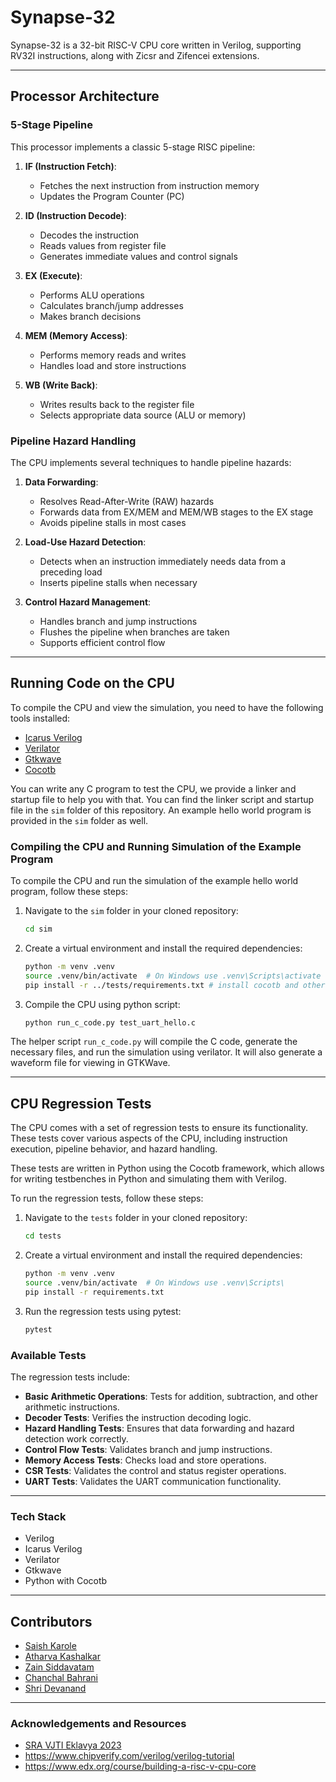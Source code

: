 # Synapse-32

Synapse-32 is a 32-bit RISC-V CPU core written in Verilog, supporting RV32I instructions, along with Zicsr and Zifencei extensions.

---

## Processor Architecture

### 5-Stage Pipeline
This processor implements a classic 5-stage RISC pipeline:

1. **IF (Instruction Fetch)**: 
   - Fetches the next instruction from instruction memory
   - Updates the Program Counter (PC)

2. **ID (Instruction Decode)**:
   - Decodes the instruction
   - Reads values from register file
   - Generates immediate values and control signals

3. **EX (Execute)**:
   - Performs ALU operations
   - Calculates branch/jump addresses
   - Makes branch decisions

4. **MEM (Memory Access)**:
   - Performs memory reads and writes
   - Handles load and store instructions

5. **WB (Write Back)**:
   - Writes results back to the register file
   - Selects appropriate data source (ALU or memory)

### Pipeline Hazard Handling

The CPU implements several techniques to handle pipeline hazards:

1. **Data Forwarding**:
   - Resolves Read-After-Write (RAW) hazards
   - Forwards data from EX/MEM and MEM/WB stages to the EX stage
   - Avoids pipeline stalls in most cases

2. **Load-Use Hazard Detection**:
   - Detects when an instruction immediately needs data from a preceding load
   - Inserts pipeline stalls when necessary

3. **Control Hazard Management**:
   - Handles branch and jump instructions
   - Flushes the pipeline when branches are taken
   - Supports efficient control flow

---

## Running Code on the CPU

To compile the CPU and view the simulation, you need to have the following tools installed:

- [Icarus Verilog](https://steveicarus.github.io/iverilog/usage/installation.html)
- [Verilator](https://verilator.org/guide/latest/install.html)
- [Gtkwave](https://gtkwave.sourceforge.net/)
- [Cocotb](https://cocotb.readthedocs.io/en/stable/)

You can write any C program to test the CPU, we provide a linker and startup file to help you with that. You can find the linker script and startup file in the `sim` folder of this repository. An example hello world program is provided in the `sim` folder as well.

### Compiling the CPU and Running Simulation of the Example Program

To compile the CPU and run the simulation of the example hello world program, follow these steps:

1. Navigate to the `sim` folder in your cloned repository:
   ```bash
   cd sim
   ```
2. Create a virtual environment and install the required dependencies:
   ```bash
   python -m venv .venv
   source .venv/bin/activate  # On Windows use .venv\Scripts\activate
   pip install -r ../tests/requirements.txt # install cocotb and other dependencies
   ```

3. Compile the CPU using python script:
   ```bash
   python run_c_code.py test_uart_hello.c
   ```

The helper script `run_c_code.py` will compile the C code, generate the necessary files, and run the simulation using verilator. It will also generate a waveform file for viewing in GTKWave.

---

## CPU Regression Tests

The CPU comes with a set of regression tests to ensure its functionality. These tests cover various aspects of the CPU, including instruction execution, pipeline behavior, and hazard handling.

These tests are written in Python using the Cocotb framework, which allows for writing testbenches in Python and simulating them with Verilog.

To run the regression tests, follow these steps:

1. Navigate to the `tests` folder in your cloned repository:
   ```bash
   cd tests
   ```
2. Create a virtual environment and install the required dependencies:
   ```bash
   python -m venv .venv
   source .venv/bin/activate  # On Windows use .venv\Scripts\
   pip install -r requirements.txt
   ```
3. Run the regression tests using pytest:
   ```bash
   pytest
   ```

### Available Tests

The regression tests include:
- **Basic Arithmetic Operations**: Tests for addition, subtraction, and other arithmetic instructions.
- **Decoder Tests**: Verifies the instruction decoding logic.
- **Hazard Handling Tests**: Ensures that data forwarding and hazard detection work correctly.
- **Control Flow Tests**: Validates branch and jump instructions.
- **Memory Access Tests**: Checks load and store operations.
- **CSR Tests**: Validates the control and status register operations.
- **UART Tests**: Validates the UART communication functionality.

---

### Tech Stack

- Verilog
- Icarus Verilog
- Verilator
- Gtkwave
- Python with Cocotb
---

## Contributors

- [Saish Karole](https://github.com/saishock1504)
- [Atharva Kashalkar](https://github.com/RapidRoger18)
- [Zain Siddavatam](https://github.com/SuperChamp234)
- [Chanchal Bahrani](https://github.com/Chanchal1010)
- [Shri Devanand](https://github.com/5iri)

---
### Acknowledgements and Resources

- [SRA VJTI Eklavya 2023](https://sravjti.in/)
- https://www.chipverify.com/verilog/verilog-tutorial
- https://www.edx.org/course/building-a-risc-v-cpu-core
